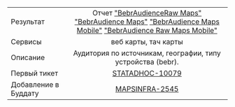 | | |
|:------------- |:-------------:|
| Результат | Отчет ["BebrAudienceRaw Maps"](https://stat.yandex-team.ru/Maps/Adhoc/Dashboard/BebrAudienceRaw) ["BebrAudience Maps"](https://stat.yandex-team.ru/Maps/Adhoc/Dashboard/BebrAudience) ["BebrAudience Maps Mobile"](https://stat.yandex-team.ru/Maps_Mobile_All/Adhoc/Dashboard/BebrAudience) ["BebrAudience Raw Maps Mobile"](https://stat.yandex-team.ru/Maps_Mobile_All/Adhoc/Dashboard/BebrAudienceRaw)|
| Сервисы | веб карты, тач карты |
| Описание | Аудитория по источникам, географии, типу устройства (bebr). |
| Первый тикет | [STATADHOC-10079](https://st.yandex-team.ru/STATADHOC-10079) |
| Добавление в Буддату | [MAPSINFRA-2545](https://st.yandex-team.ru/MAPSINFRA-2545)
